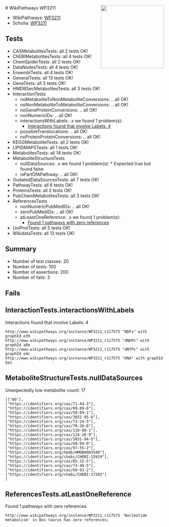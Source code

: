 <img style="float: right; width: 200px" src="https://upload.wikimedia.org/wikipedia/commons/thumb/8/83/Wplogo_with_text_500.png/640px-Wplogo_with_text_500.png" />
# WikiPathways WP3211

* WikiPathways: [WP3211](https://new.wikipathways.org/pathways/WP3211)
* Scholia: [WP3211](https://scholia.toolforge.org/wikipathways/WP3211)
## Tests
* CASMetabolitesTests: all 2 tests OK!
* ChEBIMetabolitesTests: all 4 tests OK!
* ChemSpiderTests: all 2 tests OK!
* DataNodesTests: all 4 tests OK!
* EnsemblTests: all 4 tests OK!
* GeneralTests: all 13 tests OK!
* GeneTests: all 3 tests OK!
* HMDBSecMetabolitesTests: all 3 tests OK!
* InteractionTests
    * noMetaboliteToNonMetaboliteConversions: .. all OK!
    * noNonMetaboliteToMetaboliteConversions: .. all OK!
    * noGeneProteinConversions: .. all OK!
    * nonNumericIDs: .. all OK!
    * interactionsWithLabels: .x we found 1 problem(s):
        * [Interactions found that involve Labels: 4](#630d267b)
    * possibleTranslocations: .. all OK!
    * noProteinProteinConversions: .. all OK!
* KEGGMetaboliteTests: all 2 tests OK!
* LIPIDMAPSTests: all 1 tests OK!
* MetabolitesTests: all 14 tests OK!
* MetaboliteStructureTests
    * nullDataSources: .x we found 1 problem(s):
            * Expected true but found false
    * isPartOfAPathway: .. all OK!
* OudatedDataSourcesTests: all 7 tests OK!
* PathwayTests: all 6 tests OK!
* ProteinsTests: all 2 tests OK!
* PubChemMetabolitesTests: all 3 tests OK!
* ReferencesTests
    * nonNumericPubMedIDs: .. all OK!
    * zeroPubMedIDs: .. all OK!
    * atLeastOneReference: .x we found 1 problem(s):
        * [Found 1 pathways with zero references](#35eb778e)
* UniProtTests: all 5 tests OK!
* WikidataTests: all 13 tests OK!


## Summary

* Number of test classes: 20
* Number of tests: 100
* Number of assertions: 200
* Number of fails: 3

## Fails

<a name="630d267b" />

## InteractionTests.interactionsWithLabels

Interactions found that involve Labels: 4
```
http://www.wikipathways.org/instance/WP3211_r117575 "NDPs" with graphId e39
http://www.wikipathways.org/instance/WP3211_r117575 "dNDPs" with graphId a8e
http://www.wikipathways.org/instance/WP3211_r117575 "dNTPs" with graphId e4c
http://www.wikipathways.org/instance/WP3211_r117575 "DNA" with graphId be1
```

<a name="91904190" />

## MetaboliteStructureTests.nullDataSources

Unexpectedly low metabolite count: 17
```
[["mb"],
["https://identifiers.org/cas/71-44-3"],
["https://identifiers.org/cas/69-89-6"],
["https://identifiers.org/cas/50-69-1"],
["https://identifiers.org/cas/3031-95-6"],
["https://identifiers.org/cas/73-24-5"],
["https://identifiers.org/cas/70-26-8"],
["https://identifiers.org/cas/110-60-1"],
["https://identifiers.org/cas/124-20-9"],
["https://identifiers.org/cas/3031-94-5"],
["https://identifiers.org/cas/68-94-0"],
["https://identifiers.org/cas/97-55-2"],
["https://identifiers.org/hmdb/HMDB0003540"],
["https://identifiers.org/chebi/CHEBI:15919"],
["https://identifiers.org/cas/85-32-5"],
["https://identifiers.org/cas/73-40-5"],
["https://identifiers.org/cas/69-93-2"],
["https://identifiers.org/chebi/CHEBI:17202"]
]
```

<a name="35eb778e" />

## ReferencesTests.atLeastOneReference

Found 1 pathways with zero references
```
http://www.wikipathways.org/instance/WP3211_r117575 'Nucleotide metabolism' in Bos taurus has zero references; 
```

